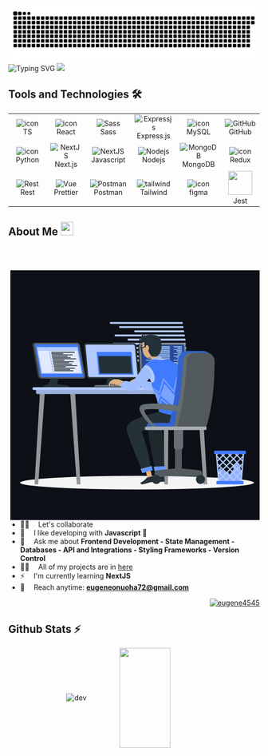 <picture>
  <source media="(prefers-color-scheme: dark)" srcset="https://github.com/djebby/djebby/blob/output/github-snake-dark.svg" />
  <source media="(prefers-color-scheme: light)" srcset="https://github.com/djebby/djebby/blob/output/github-snake.svg" />
  <img alt="github-snake" src="https://github.com/djebby/djebby/blob/output/github-snake.svg" />
</picture>
<!--<img align="left" src="https://user-images.githubusercontent.com/65187002/144930161-2f783401-8d27-4fdf-a2f7-cc0ba32f1f1f.gif" width="10%" style="display:inline;">
<!-- <img align="right" src="https://user-images.githubusercontent.com/65187002/144930161-2f783401-8d27-4fdf-a2f7-cc0ba32f1f1f.gif" width="30%" style="display:inline;"> -->

<div align="center" style="display: inline-block;">
  <img src="https://readme-typing-svg.herokuapp.com?font=Pacifico&color=%ffffff&size=48&center=true&vCenter=true&width=1200&height=100&lines=Hello!,+welcome+to+my+page;My+name+is+Eugene;I+am+an+aspiring+full+stack+developer" alt="Typing SVG" style="display: inline-block;">
  <img src="https://media.giphy.com/media/hvRJCLFzcasrR4ia7z/giphy.gif" width="28" style="display: inline-block;">
</div>

<!-- [![wakatime](https://wakatime.com/badge/user/eebb3dd8-d9b2-40de-9b88-6fd6cac99dbc.svg)](https://wakatime.com/@eebb3dd8-d9b2-40de-9b88-6fd6cac99dbc) -->


## Tools and Technologies 🛠

<table align="center">
  <tr>
    <td align="center" width="96">
        <img src="https://techstack-generator.vercel.app/ts-icon.svg" alt="icon" width="65" height="65" /><br>TS
    </td>
    <td align="center" width="96">
        <img src="https://techstack-generator.vercel.app/react-icon.svg" alt="icon" width="65" height="65" /><br>React
    </td>
    <td align="center" width="96">
        <img src="https://techstack-generator.vercel.app/sass-icon.svg" width="48" height="48" alt="Sass" /><br>Sass
    </td>
    <td align="center" width="96">
        <img src="https://skillicons.dev/icons?i=expressjs" width="48" height="48" alt="Expressjs" /><br>Express.js
    </td>
    <td align="center" width="96">
        <img src="https://techstack-generator.vercel.app/mysql-icon.svg" alt="icon" width="65" height="65" /><br>MySQL
    </td>
    <td align="center" width="96">
        <img src="https://techstack-generator.vercel.app/github-icon.svg" width="48" height="48" alt="GitHub" /><br>GitHub
    </td>
  </tr>
  <tr>
    <td align="center" width="96">
      <img src="https://techstack-generator.vercel.app/python-icon.svg" alt="icon" width="65" height="65" /><br>Python
    </td>
    <td align="center" width="96">
        <img src="https://skillicons.dev/icons?i=nextjs" width="48" height="48" alt="NextJS" /><br>Next.js
    </td>
    <td align="center" width="96">
        <img src="https://techstack-generator.vercel.app/js-icon.svg" width="48" height="48" alt="NextJS" /><br>Javascript
    </td>
    <td align="center" width="96">
        <img src="https://skillicons.dev/icons?i=nodejs&theme=dark" width="48" height="48" alt="Nodejs" /><br>Nodejs
    </td>
    <td align="center" width="96">
        <img src="https://skillicons.dev/icons?i=mongodb" width="48" height="48" alt="MongoDB" /><br>MongoDB
    </td>
    <td align="center" width="96">
     <img src="https://techstack-generator.vercel.app/redux-icon.svg" alt="icon" width="65" height="65" /><br>Redux
    </td>
  </tr>
  <tr>
    <td align="center" width="96">
      <img src="https://techstack-generator.vercel.app/restapi-icon.svg" width="48" height="48" alt="Rest" /><br>Rest
    </td>
    <td align="center" width="96">
      <img src="https://techstack-generator.vercel.app/prettier-icon.svg" width="48" height="48" alt="Vue" /><br>Prettier    
    </td>
    <td align="center" width="96">
      <img src="https://skillicons.dev/icons?i=postman" width="48" height="48" alt="Postman" /><br>Postman
    </td>
    <td align="center" width="96">
      <img src="https://skillicons.dev/icons?i=tailwind" width="48" height="48" alt="tailwind" /><br>Tailwind
      </td>
      <td align="center" width="96">
      <img src="https://skillicons.dev/icons?i=figma" alt="icon" width="48" height="48" /><br>figma
    </td>
    <td align="center" width="96">
        <img src="https://techstack-generator.vercel.app/jest-icon.svg" width="48" height="48" /><br>Jest
    </td>
  </tr>
</table>

## About Me <img src="https://media.giphy.com/media/pDh3IDoUswmZrqdRip/giphy.gif" height="27px" width="25px">
<br>
<br>
<p><img align="right" src="./images/animation-for-readme.gif" alt="programmer gif" /></p>

- 🙌🏻&emsp; Let's collaborate
- 🐍&emsp; I like developing with **Javascript 🤔**
- 💬&emsp; Ask me about **Frontend Development - State Management - Databases - API and Integrations - Styling Frameworks - Version Control**
- 👨‍💻&emsp; All of my projects are in [here](https://github.com/eugene4545?tab=repositories)
- ⚡&emsp; I'm currently learning **NextJS**
- 📧&emsp; Reach anytime: **eugeneonuoha72@gmail.com**


<p align="right"> <a href="https://github.com/ryo-ma/github-profile-trophy"><img src="https://github-profile-trophy.vercel.app/?username=eugene4545&rank=-C,-?" alt="eugene4545" /></a> </p>

## Github Stats ⚡

<p align=center>
  <div align=center>
      <img align="center" width="45%" height="200" src="https://github-readme-streak-stats.herokuapp.com/?user=eugene4545&theme=react&border=61dafb&hide_border=true" alt="dev"/>
      <img align="center" width="45%" height="200" src="https://github-readme-stats.vercel.app/api/top-langs/?username=eugene4545&theme=react&layout=compact&langs_count=20&hide_title=true"/>
  </div>
  <div align="center">
     
  </div> 
</p>
